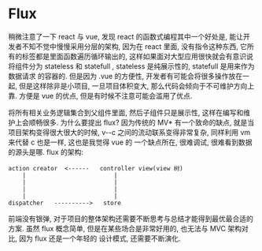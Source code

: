 # Flux

稍微注意了一下 react 与 vue, 发现 react 的函数式编程其中一个好处是, 能让开发者不知不觉中慢慢采用分层的架构, 因为在 react 里面, 没有指令这种东西, 
它所有的标签都是里面函数遍历循环输出的, 这样如果面对大型应用很快就会有意识说将组件分为 stateless 和 statefull , stateless 是纯展示性的, statefull 是用来作为数据请求
的容器的. 但是因为 .vue 的方便性, 开发者有可能会将很多操作放在一起, 但是这样除非是小项目, 一旦项目体积变大, 那么代码会倾向于不可维护方向上靠.
方便是 vue 的优点, 但是有时候不注意可能会滥用了优点.

将所有相关业务逻辑集合到父组件里面, 然后子组件只是展示性, 这样在编写和维护上会顺畅很多.
为什么要提出 flux? 因为传统的 MV* 有一个致命的缺点, 就是当项目架构变得很大很大的时候, v--c 之间的流动联系变得非常复杂, 同样利用 vm 来代替 c 也是一样, 这也是我觉得 vue 的
一个缺点所在, 很难调试, 很难看到数据的源头是哪.
flux 的架构:
```
action creator  <------   controller view(view 树) 
    |                         |
    |                         |
    |                         |
    |                         |
dispatcher   ---------->   store
```

前端没有银弹, 对于项目的整体架构还需要不断思考与总结才能得到最优最合适的方案. 虽然 flux 概念简单, 但是在某些场合是非常好用的, 也无法与 MVC 架构对比, 因为 flux 还是一个年轻的
设计模式, 还需要不断演化.